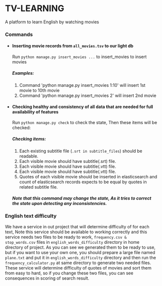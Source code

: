 # TV-LEARNING

A platform to learn English by watching movies

<h3>Commands</h3>
<ul>
    <li>
        <h4>Inserting movie records from <code>all_movies.tsv</code> to our light db</h4>
        <p>Run <code>python manage.py insert_movies ...</code> to insert_movies to insert movies</p>
        <h5>Examples:</h5>
        <ol>
            <li>Command 'python manage.py insert_movies 1:10' will insert 1st movie to 10th movie</li>
            <li>Command 'python manage.py insert_movies 2' will insert 2nd movie</li>
        </ol>
    </li>
    <li>
        <h4>Checking healthy and consistency of all data that are needed for full availability of features</h4>
        <p>Run <code>python manage.py check</code> to check the state, Then these items will be checked:</p>
        <h5>Checking items:</h5>
        <ol>
            <li>Each existing subtitle file (<code>.srt in subtitle_files</code>) should be readable.</li>
            <li>Each visible movie should have subtitle(.srt) file.</li>
            <li>Each visible movie should have subtitle(.vtt) file.</li>
            <li>Each visible movie should have subtitle(.vtt) file.</li>
            <li>Quotes of each visible movie should be inserted in elasticsearch and count of elasticsearch records
            expects to be equal by quotes in related subtitle file.</li>
        </ol>
        <h5>Note that this command may change the state, As it tries to correct the state upon detecting any inconsistencies.</h5>
    </li>
</ul>

<h3>English text difficulty</h3>
<p>
    We have a service in out project that will determine difficulty of for each text,
    Note this service should be available to working correctly and this service needs two files to be ready to work, 
    <code>frequency.csv & stop_words.csv</code> files in <code>english_words_difficulty</code> directory in home directory of project.
    As you can see we generated them to be ready to use, but if you want to use your own one,
    you should prepare a large file named <code>plane.txt</code> and put it in <code>english_words_difficulty</code> directory
    and then run the <code>frequency_calculator.py</code> at same directory to generate two needed files.
    These service will determine difficulty of quotes of movies and sort them from easy to hard, so if you change these two files,
    you can see consequences in scoring of search result.  
</p>